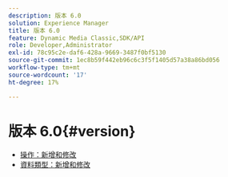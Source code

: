 ```yaml
---
description: 版本 6.0
solution: Experience Manager
title: 版本 6.0
feature: Dynamic Media Classic,SDK/API
role: Developer,Administrator
exl-id: 78c95c2e-daf6-428a-9669-3487f0bf5130
source-git-commit: 1ec8b59f442eb96c6c3f5f1405d57a38a86bd056
workflow-type: tm+mt
source-wordcount: '17'
ht-degree: 17%

---
```


# 版本 6.0{#version}

* [操作：新增和修改](r-6-operations.md)
* [資料類型：新增和修改](r-6-types.md)
